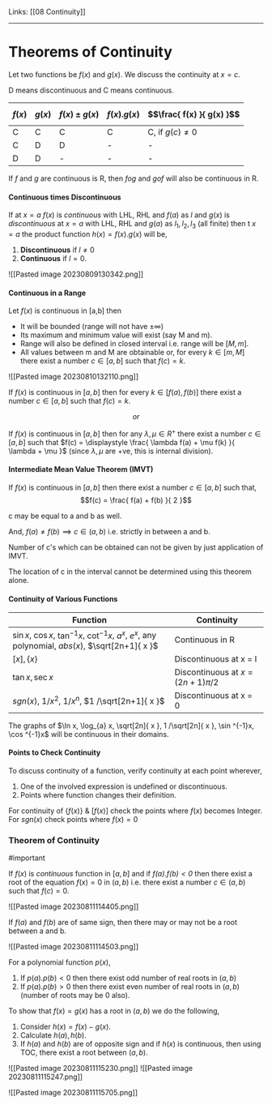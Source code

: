 Links: [[08 Continuity]]
___
# Theorems of Continuity

Let two functions be $f(x)$ and $g(x)$. We discuss the continuity at $x = c$.

D means discontinuous and C means continuous. 


| $$f(x)$$ | $$g(x)$$ | $$f(x) \pm g(x)$$ | $$f(x) . g(x)$$ | $$\frac{ f(x) }{ g(x) }$$ |
| -------- | -------- | ----------------- | --------------- | ------------------------- |
| C        | C        | C                 | C               | C, if $g(c) \neq 0$                         |
| C        | D        | D                 | -               | -                         |
| D        | D        | -                 | -               | -                         |

If $f$ and $g$ are continuous is R, then $fog$ and $gof$ will also be continuous in R. 

#### Continuous times Discontinuous 

If at $x = a$ $f(x)$ is *continuous* with LHL, RHL and $f(a)$ as $l$ and $g(x)$ is *discontinuous* at $x = a$ with LHL, RHL and $g(a)$ as $l_{1},l_{2},l_{3}$ (all finite) then t $x = a$ the product function $h(x) = f(x).g(x)$ will be,
1. **Discontinuous** if $l \neq 0$
2. **Continuous** if $l = 0$.

![[Pasted image 20230809130342.png]]

#### Continuous in a Range 

Let $f(x)$ is continuous in [a,b] then 
- It will be bounded (range will not have $\pm \infty$)
- Its maximum and minimum value will exist (say M and m). 
- Range will also be defined in closed interval i.e. range will be $[M,m]$.
- All values between m and M are obtainable or, for every $k \in [m,M]$ there exist a number $c \in [a,b]$ such that $f(c) = k$.

![[Pasted image 20230810132110.png]]

If $f(x)$ is continuous in $[a,b]$ then for every $k \in [f(a), f(b)]$ there exist a number $c \in [a,b]$ such that $f(c) = k$. 

$$or$$

If $f(x)$ is continuous in $[a,b]$ then for any $\lambda,\mu \in R^{+}$ there exist a number $c \in [a,b]$ such that $f(c) = \displaystyle \frac{ \lambda f(a) + \mu f(k) }{ \lambda + \mu }$ (since $\lambda,\mu$ are +ve, this is internal division).

#### Intermediate Mean Value Theorem (IMVT)
If $f(x)$ is continuous in $[a,b]$ then there exist a number $c \in [a,b]$ such that,
$$f(c) = \frac{ f(a) + f(b) }{ 2 }$$

c may be equal to a and b as well.

And, $f(a) \neq f(b) \implies c \in (a,b)$ i.e. strictly in between a and b.

Number of c's which can be obtained can not be given by just application of IMVT. 

The location of c in the interval cannot be determined using this theorem alone. 

#### Continuity of Various Functions

| Function                                                                                                           | Continuity                          |
| ------------------------------------------------------------------------------------------------------------------ | ----------------------------------- |
| $\sin x$, $\cos x$, $\tan ^{-1}x$, $\cot ^{-1}x$, $a^{x}$, $e^{ x }$, any polynomial, $abs(x)$, $\sqrt[2n+1]{ x }$ | Continuous in R                     |
| $[x], \{ x \}$                                                                                                     | Discontinuous at x = I              |
| $\tan x, \sec x$                                                                                                   | Discontinuous at $x = (2n+1)\pi /2$ |
| $sgn(x)$, $1 /x^{2}$, $1 /x^{n}$, $1 /\sqrt[2n+1]{ x }$                                                            | Discontinuous at x = 0              |

The graphs of $\ln x, \log_{a} x, \sqrt[2n]{ x }, 1 /\sqrt[2n]{ x }, \sin ^{-1}x, \cos ^{-1}x$ will be continuous in  their domains. 

#### Points to Check Continuity 
To discuss continuity of a function, verify continuity at each point wherever,
1. One of the involved expression is undefined or discontinuous.
2. Points where function changes their definition. 

For continuity of $\{ f(x) \} \ \&\ [f(x)]$ check the points where $f(x)$ becomes Integer.
For $sgn(x)$ check points where $f(x)=0$

### Theorem of Continuity 
#important 

If $f(x)$ is *continuous* function in $[a,b]$ and if *$f(a).f(b) < 0$* then there exist a root of the equation $f(x) = 0$ in $(a,b)$ i.e. there exist a number $c \in (a,b)$ such that $f(c) = 0$.

![[Pasted image 20230811114405.png]]

If $f(a)$ and $f(b)$ are of same sign, then there may or may not be a root between a and b.

![[Pasted image 20230811114503.png]]

For a polynomial function $p(x)$,
1. If $p(a).p(b)< 0$ then there exist odd number of real roots in $(a,b)$
1. If $p(a).p(b) > 0$ then there exist even number of real roots in $(a,b)$ (number of roots may be 0 also).

To show  that $f(x) = g(x)$ has a root in $(a,b)$ we do the following,
1. Consider $h(x) = f(x) - g(x)$.
2. Calculate $h(a),h(b)$. 
3. If $h(a)$ and $h(b)$ are of opposite sign and if $h(x)$ is continuous, then using TOC, there exist a root between $(a,b)$. 

![[Pasted image 20230811115230.png]]
![[Pasted image 20230811115247.png]]

![[Pasted image 20230811115705.png]]